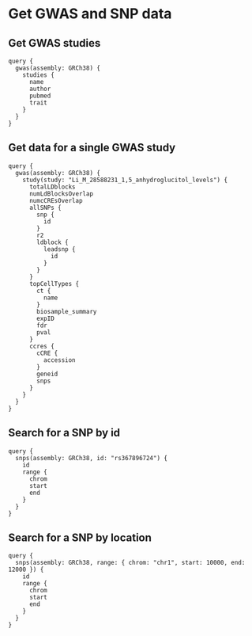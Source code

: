 # Get GWAS and SNP data

## Get GWAS studies

```
query {
  gwas(assembly: GRCh38) {
    studies {
      name
      author
      pubmed
      trait
    }
  }
}
```

## Get data for a single GWAS study

```
query {
  gwas(assembly: GRCh38) {
    study(study: "Li_M_28588231_1,5_anhydroglucitol_levels") {
      totalLDblocks
      numLdBlocksOverlap
      numcCREsOverlap
      allSNPs {
        snp {
          id
        }
        r2
        ldblock {
          leadsnp {
            id
          }
        }
      }
      topCellTypes {
        ct {
          name
        }
        biosample_summary
        expID
        fdr
        pval
      }
      ccres {
        cCRE {
          accession
        }
        geneid
        snps
      }
    }
  }
}
```

## Search for a SNP by id

```
query {
  snps(assembly: GRCh38, id: "rs367896724") {
    id
    range {
      chrom
      start
      end
    }
  }
}
```

## Search for a SNP by location

```
query {
  snps(assembly: GRCh38, range: { chrom: "chr1", start: 10000, end: 12000 }) {
    id
    range {
      chrom
      start
      end
    }
  }
}
```
